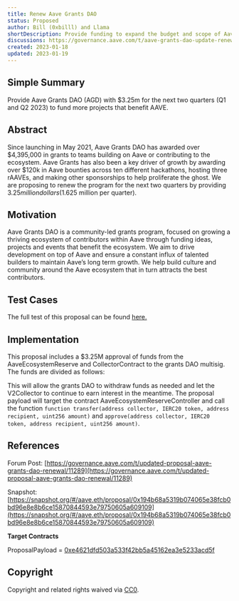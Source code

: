 ```yaml
---
title: Renew Aave Grants DAO
status: Proposed
author: Bill (0xbilll) and Llama
shortDescription: Provide funding to expand the budget and scope of Aave Grants DAO
discussions: https://governance.aave.com/t/aave-grants-dao-update-renewal/11118
created: 2023-01-18
updated: 2023-01-19
---
```


## Simple Summary

Provide Aave Grants DAO (AGD) with $3.25m for the next two quarters (Q1 and Q2 2023) to fund more projects that benefit AAVE.

## Abstract

Since launching in May 2021, Aave Grants DAO has awarded over $4,395,000 in grants to teams building on Aave or contributing to the ecosystem. Aave Grants has also been a key driver of growth by awarding over $120k in Aave bounties across ten different hackathons, hosting three rAAVEs, and making other sponsorships to help proliferate the ghost. We are proposing to renew the program for the next two quarters by providing $3.25 million dollars ($1.625 million per quarter).

## Motivation

Aave Grants DAO is a community-led grants program, focused on growing a thriving ecosystem of contributors within Aave through funding ideas, projects and events that benefit the ecosystem. We aim to drive development on top of Aave and ensure a constant influx of talented builders to maintain Aave’s long term growth. We help build culture and community around the Aave ecosystem that in turn attracts the best contributors.

## Test Cases

The full test of this proposal can be found [here.](https://github.com/llama-community/aave-proposals/blob/main/src/test/proposals/aave-grants-dao-renewal/ProposalPayloadE2E.t.sol)

## Implementation

This proposal includes a $3.25M approval of funds from the AaveEcosystemReserve and CollectorContract to the grants DAO multisig.
The funds are divided as follows:


This will allow the grants DAO to withdraw funds as needed and let the V2Collector to continue to earn interest in the meantime. The proposal payload will target the contract AaveEcosystemReserveController and call the function `function transfer(address collector, IERC20 token, address recipient, uint256 amount)` and `approve(address collector, IERC20 token, address recipient, uint256 amount)`.

## References

Forum Post: [https://governance.aave.com/t/updated-proposal-aave-grants-dao-renewal/11289](https://governance.aave.com/t/updated-proposal-aave-grants-dao-renewal/11289)

Snapshot: [https://snapshot.org/#/aave.eth/proposal/0x194b68a5319b074065e38fcb0bd96e8e8b6ce15870844593e79750605a609109](https://snapshot.org/#/aave.eth/proposal/0x194b68a5319b074065e38fcb0bd96e8e8b6ce15870844593e79750605a609109)

**Target Contracts**

ProposalPayload = [0xe4621dfd503a533f42bb5a45162ea3e5233acd5f](
https://etherscan.io/address/0xe4621dfd503a533f42bb5a45162ea3e5233acd5f)

## Copyright

Copyright and related rights waived via [CC0](https://creativecommons.org/publicdomain/zero/1.0/).
